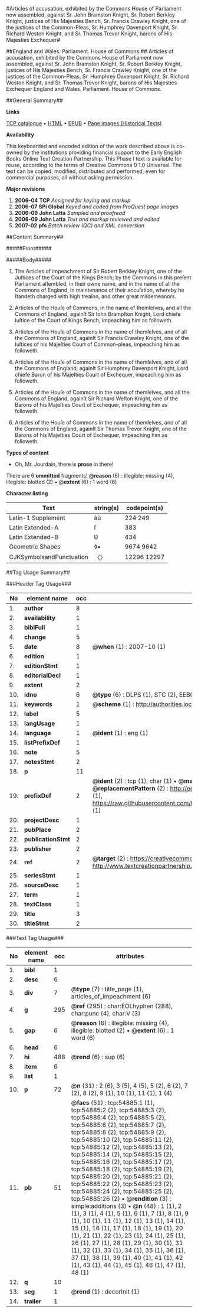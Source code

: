 #Articles of accusation, exhibited by the Commons House of Parliament now assembled, against Sr. John Bramston Knight, Sr. Robert Berkley Knight, justices of His Majesties Bench, Sr. Francis Crawley Knight, one of the justices of the Common-Pleas, Sr. Humphrey Davenport Knight, Sr. Richard Weston Knight, and Sr. Thomas Trevor Knight, barons of His Majesties Exchequer#

##England and Wales. Parliament. House of Commons.##
Articles of accusation, exhibited by the Commons House of Parliament now assembled, against Sr. John Bramston Knight, Sr. Robert Berkley Knight, justices of His Majesties Bench, Sr. Francis Crawley Knight, one of the justices of the Common-Pleas, Sr. Humphrey Davenport Knight, Sr. Richard Weston Knight, and Sr. Thomas Trevor Knight, barons of His Majesties Exchequer
England and Wales. Parliament. House of Commons.

##General Summary##

**Links**

[TCP catalogue](http://www.ota.ox.ac.uk/tcp/)  • 
[HTML](http://tei.it.ox.ac.uk/tcp/Texts-HTML/free/A38/A38203.html)  • 
[EPUB](http://tei.it.ox.ac.uk/tcp/Texts-EPUB/free/A38/A38203.epub) • 
[Page images (Historical Texts)](https://data.historicaltexts.jisc.ac.uk/view?pubId=eebo-12143614e&pageId=eebo-12143614e-54885-1)

**Availability**

This keyboarded and encoded edition of the
	       work described above is co-owned by the institutions
	       providing financial support to the Early English Books
	       Online Text Creation Partnership. This Phase I text is
	       available for reuse, according to the terms of Creative
	       Commons 0 1.0 Universal. The text can be copied,
	       modified, distributed and performed, even for
	       commercial purposes, all without asking permission.

**Major revisions**

1. __2006-04__ __TCP__ *Assigned for keying and markup*
1. __2006-07__ __SPi Global__ *Keyed and coded from ProQuest page images*
1. __2006-09__ __John Latta__ *Sampled and proofread*
1. __2006-09__ __John Latta__ *Text and markup reviewed and edited*
1. __2007-02__ __pfs__ *Batch review (QC) and XML conversion*

##Content Summary##

#####Front#####

#####Body#####

1. The Articles of impeachment of Sir Robert Berkley Knight, one of the Juſtices of the Court of the Kings Bench; by the Commons in this preſent Parliament aſſembled, in their owne name, and in the name of all the Commons of England, in maintenance of their accuſation, whereby he ſtandeth charged with high treaſon, and other great miſdemeanors.

1. Articles of the Houſe of Commons, in the name of themſelves, and all the Commons of England, againſt Sir Iohn Brampſton Knight, Lord chiefe Iuſtice of the Court of Kings Bench, impeaching him as followeth.

1. Articles of the Houſe of Commons in the name of themſelves, and of all the Commons of England, againſt Sir Francis Crawley Knight, one of the Iuſtices of his Majeſties Court of Common-pleas, impeaching him as followeth.

1. Articles of the Houſe of Commons in the name of themſelves, and of all the Commons of England, againſt Sir Humphrey Davenport Knight, Lord chiefe Baron of his Majeſties Court of Exchequer, impeaching him as followeth.

1. Articles of the Houſe of Commons in the name of themſelves, and all the Commons of England, againſt Sir Richard Weſton Knight, one of the Barons of his Majeſties Court of Exchequer, impeaching him as followeth.

1. Articles of the Houſe of Commons in the name of themſelves, and of all the Commons of England, againſt Sir Thomas Trevor Knight, one of the Barons of his Majeſties Court of Exchequer, impeaching him as followeth.

**Types of content**

  * Oh, Mr. Jourdain, there is **prose** in there!

There are 6 **ommitted** fragments! 
 @__reason__ (6) : illegible: missing (4), illegible: blotted (2)  •  @__extent__ (6) : 1 word (6)

**Character listing**


|Text|string(s)|codepoint(s)|
|---|---|---|
|Latin-1 Supplement|àù|224 249|
|Latin Extended-A|ſ|383|
|Latin Extended-B|Ʋ|434|
|Geometric Shapes|◊▪|9674 9642|
|CJKSymbolsandPunctuation|〈〉|12296 12297|

##Tag Usage Summary##

###Header Tag Usage###

|No|element name|occ|attributes|
|---|---|---|---|
|1.|__author__|8||
|2.|__availability__|1||
|3.|__biblFull__|1||
|4.|__change__|5||
|5.|__date__|8| @__when__ (1) : 2007-10 (1)|
|6.|__edition__|1||
|7.|__editionStmt__|1||
|8.|__editorialDecl__|1||
|9.|__extent__|2||
|10.|__idno__|6| @__type__ (6) : DLPS (1), STC (2), EEBO-CITATION (1), OCLC (1), VID (1)|
|11.|__keywords__|1| @__scheme__ (1) : http://authorities.loc.gov/ (1)|
|12.|__label__|5||
|13.|__langUsage__|1||
|14.|__language__|1| @__ident__ (1) : eng (1)|
|15.|__listPrefixDef__|1||
|16.|__note__|5||
|17.|__notesStmt__|2||
|18.|__p__|11||
|19.|__prefixDef__|2| @__ident__ (2) : tcp (1), char (1)  •  @__matchPattern__ (2) : ([0-9\-]+):([0-9IVX]+) (1), (.+) (1)  •  @__replacementPattern__ (2) : http://eebo.chadwyck.com/downloadtiff?vid=$1&page=$2 (1), https://raw.githubusercontent.com/textcreationpartnership/Texts/master/tcpchars.xml#$1 (1)|
|20.|__projectDesc__|1||
|21.|__pubPlace__|2||
|22.|__publicationStmt__|2||
|23.|__publisher__|2||
|24.|__ref__|2| @__target__ (2) : https://creativecommons.org/publicdomain/zero/1.0/ (1), http://www.textcreationpartnership.org/docs/. (1)|
|25.|__seriesStmt__|1||
|26.|__sourceDesc__|1||
|27.|__term__|1||
|28.|__textClass__|1||
|29.|__title__|3||
|30.|__titleStmt__|2||


###Text Tag Usage###

|No|element name|occ|attributes|
|---|---|---|---|
|1.|__bibl__|1||
|2.|__desc__|6||
|3.|__div__|7| @__type__ (7) : title_page (1), articles_of_impeachment (6)|
|4.|__g__|295| @__ref__ (295) : char:EOLhyphen (288), char:punc (4), char:V (3)|
|5.|__gap__|6| @__reason__ (6) : illegible: missing (4), illegible: blotted (2)  •  @__extent__ (6) : 1 word (6)|
|6.|__head__|6||
|7.|__hi__|488| @__rend__ (6) : sup (6)|
|8.|__item__|6||
|9.|__list__|1||
|10.|__p__|72| @__n__ (31) : 2 (6), 3 (5), 4 (5), 5 (2), 6 (2), 7 (2), 8 (2), 9 (1), 10 (1), 11 (1), 1 (4)|
|11.|__pb__|51| @__facs__ (51) : tcp:54885:1 (1), tcp:54885:2 (2), tcp:54885:3 (2), tcp:54885:4 (2), tcp:54885:5 (2), tcp:54885:6 (2), tcp:54885:7 (2), tcp:54885:8 (2), tcp:54885:9 (2), tcp:54885:10 (2), tcp:54885:11 (2), tcp:54885:12 (2), tcp:54885:13 (2), tcp:54885:14 (2), tcp:54885:15 (2), tcp:54885:16 (2), tcp:54885:17 (2), tcp:54885:18 (2), tcp:54885:19 (2), tcp:54885:20 (2), tcp:54885:21 (2), tcp:54885:22 (2), tcp:54885:23 (2), tcp:54885:24 (2), tcp:54885:25 (2), tcp:54885:26 (2)  •  @__rendition__ (3) : simple:additions (3)  •  @__n__ (48) : 1 (1), 2 (1), 3 (1), 4 (1), 5 (1), 6 (1), 7 (1), 8 (1), 9 (1), 10 (1), 11 (1), 12 (1), 13 (1), 14 (1), 15 (1), 16 (1), 17 (1), 18 (1), 19 (1), 20 (1), 21 (1), 22 (1), 23 (1), 24 (1), 25 (1), 26 (1), 27 (1), 28 (1), 29 (1), 30 (1), 31 (1), 32 (1), 33 (1), 34 (1), 35 (1), 36 (1), 37 (1), 38 (1), 39 (1), 40 (1), 41 (1), 42 (1), 43 (1), 44 (1), 45 (1), 46 (1), 47 (1), 48 (1)|
|12.|__q__|10||
|13.|__seg__|1| @__rend__ (1) : decorInit (1)|
|14.|__trailer__|1||
